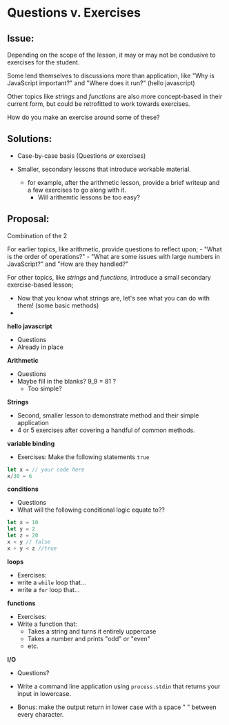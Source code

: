 # Questions v. Exercises

## Issue:

Depending on the scope of the lesson, it may or may not be condusive to exercises for the student. 

Some lend themselves to discussions more than application, like "Why is JavaScript important?" and "Where does it run?" (hello javascript)

Other topics like *strings* and *functions* are also more concept-based in their current form, but could be retrofitted to work towards exercises. 

How do you make an exercise around some of these?

## Solutions:

- Case-by-case basis (Questions *or* exercises)

- Smaller, secondary lessons that introduce workable material.
    - for example, after the arithmetic lesson, provide a brief writeup and a few exercises to go along with it. 
        - Will arithemtic lessons be too easy?

## Proposal:
Combination of the 2

For earlier topics, like arithmetic, provide questions to reflect upon;
    - "What is the order of operations?"
    - "What are some issues with large numbers in JavaScript?" and "How are they handled?"

For other topics, like *strings* and *functions*, introduce a small secondary exercise-based lesson;

- Now that you know what strings are, let's see what you can do with them! (some basic methods)
-

**hello javascript**
- Questions
- Already in place

**Arithmetic**
 - Questions
 - Maybe fill in the blanks? 9_9 = 81 ?
    - Too simple?

**Strings**
- Second, smaller lesson to demonstrate method and their simple application
- 4 or 5 exercises after covering a handful of common methods.

**variable binding**
- Exercises: Make the following statements `true`
```javascript
let x = // your code here
x/30 = 6
```

**conditions**
- Questions
- What will the following conditional logic equate to??

```javascript
let x = 10
let y = 2
let z = 20
x < y // false
x + y < z //true
```

**loops**
- Exercises:
- write a `while` loop that...
- write a `for` loop that...

**functions**
- Exercises:
- Write a function that:
    - Takes a string and turns it entirely uppercase
    - Takes a number and prints "odd" or "even"
    - etc. 

**I/O**
- Questions?



- Write a command line application using `process.stdin` that returns your input in lowercase.
- Bonus: make the output return in lower case with a space " " between every character. 